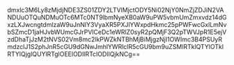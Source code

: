 dmxlc3M6Ly8zMjdjNDE3ZS01ZDY2LTVlMjctODY5Ni02NjY0NmZjZDJiN2VANDUuOTQuNDMuOTc6MTc0NT9lbmNyeXB0aW9uPW5vbmUmZmxvdz14dGxzLXJwcngtdmlzaW9uJnNlY3VyaXR5PXJlYWxpdHkmc25pPWFwcGxlLmNvbSZmcD1jaHJvbWUmcGJrPVlCeDc1eWRlZ0syR2pQMjF3Q2pTWVJpR1E5ejVzdDhaTjJzM2tNVS02Vm8mc2lkPWZkNTBhMjBiMjgzNjI1OWImc3B4PSUyRmdzclJ1S2phJnR5cGU9dGNwJmhlYWRlclR5cGU9bm9uZSMlRTklQTYlOTklRTYlQjglQUYlRTglOEElODIlRTclODIlQjkNCg==
